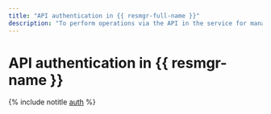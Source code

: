 ```yaml
---
title: "API authentication in {{ resmgr-full-name }}"
description: "To perform operations via the API in the service for managing clouds and directories - {{ resmgr-full-name }}, you need to get an IAM token for your account."
---
```


# API authentication in {{ resmgr-name }}

{% include notitle [auth](../../_includes/authentication.md) %}